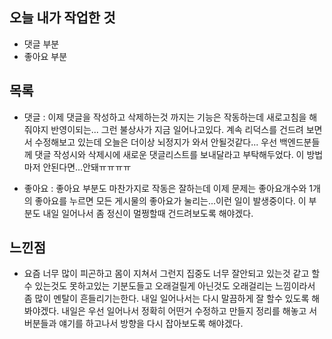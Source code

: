 ## 오늘 내가 작업한 것
- 댓글 부분
- 좋아요 부분

## 목록
- 댓글 : 이제 댓글을 작성하고 삭제하는것 까지는 기능은 작동하는데 새로고침을 해줘야지 반영이되는... 그런 불상사가 지금 일어나고있다. 계속 리덕스를 건드려 보면서 수정해보고 있는데 오늘은 더이상 뇌정지가 와서 안될것같다... 우선 백엔드분들께 댓글 작성시와 삭제시에 새로운 댓글리스트를 보내달라고 부탁해두었다. 이 방법마저 안된다면...안돼ㅠㅠㅠㅠ

- 좋아요 : 좋아요 부분도 마찬가지로 작동은 잘하는데 이제 문제는 좋아요개수와 1개의 좋아요를 누르면 모든 게시물의 좋아요가 눌리는...이런 일이 발생중이다. 이 부분도 내일 일어나서 좀 정신이 멀쩡할때 건드려보도록 해야겠다.

## 느낀점
- 요즘 너무 많이 피곤하고 몸이 지쳐서 그런지 집중도 너무 잘안되고 있는것 같고 할 수 있는것도 못하고있는 기분도들고 오래걸릴게 아닌것도 오래걸리는 느낌이라서 좀 많이 멘탈이 흔들리기는한다. 내일 일어나서는 다시 말끔하게 잘 할수 있도록 해봐야겠다. 내일은 우선 일어나서 정확히 어떤거 수정하고 만들지 정리를 해놓고 서버분들과 얘기를 하고나서 방향을 다시 잡아보도록 해야겠다.
